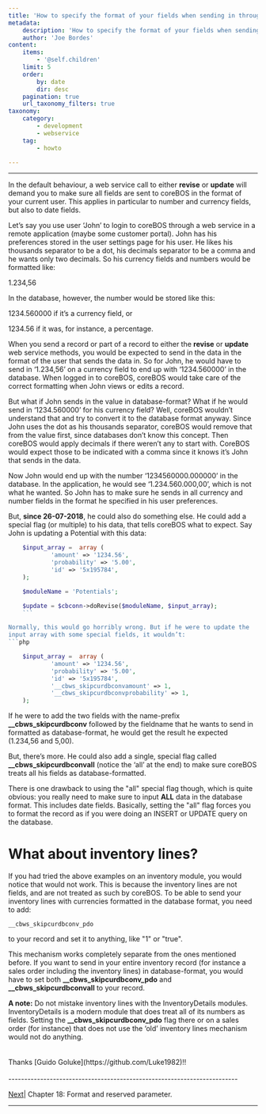 ```yaml
---
title: 'How to specify the format of your fields when sending in through web service'
metadata:
    description: 'How to specify the format of your fields when sending in through web service'
    author: 'Joe Bordes'
content:
    items:
        - '@self.children'
    limit: 5
    order:
        by: date
        dir: desc
    pagination: true
    url_taxonomy_filters: true
taxonomy:
    category:
        - development
        - webservice
    tag:
        - howto

---
```

---

In the default behaviour, a web service call to either **revise** or
**update** will demand you to make sure all fields are sent to coreBOS
in the format of your current user. This applies in particular to number
and currency fields, but also to date fields.

Let’s say you use user ‘John’ to login to coreBOS through a web service
in a remote application (maybe some customer portal). John has his
preferences stored in the user settings page for his user. He likes his
thousands separator to be a dot, his decimals separator to be a comma
and he wants only two decimals. So his currency fields and numbers would
be formatted like:

1.234,56

In the database, however, the number would be stored like this:

1234.560000 if it’s a currency field, or

1234.56 if it was, for instance, a percentage.

When you send a record or part of a record to either the **revise** or
**update** web service methods, you would be expected to send in the
data in the format of the user that sends the data in. So for John, he
would have to send in ‘1.234,56’ on a currency field to end up with
‘1234.560000’ in the database. When logged in to coreBOS, coreBOS would
take care of the correct formatting when John views or edits a record.

But what if John sends in the value in database-format? What if he would
send in ‘1234.560000’ for his currency field? Well, coreBOS wouldn’t
understand that and try to convert it to the database format anyway.
Since John uses the dot as his thousands separator, coreBOS would remove
that from the value first, since databases don’t know this concept. Then
coreBOS would apply decimals if there weren’t any to start with. CoreBOS
would expect those to be indicated with a comma since it knows it’s John
that sends in the data.

Now John would end up with the number ‘1234560000.000000’ in the
database. In the application, he would see ‘1.234.560.000,00’, which is
not what he wanted. So John has to make sure he sends in all currency
and number fields in the format he specified in his user preferences.

But, **since 26-07-2018**, he could also do something else. He could add
a special flag (or multiple) to his data, that tells coreBOS what to
expect. Say John is updating a Potential with this data:
```php
    $input_array =  array (
            'amount' => '1234.56',
            'probability' => '5.00',
            'id' => '5x195784',
    );

    $moduleName = 'Potentials';

    $update = $cbconn->doRevise($moduleName, $input_array);
    ```

Normally, this would go horribly wrong. But if he were to update the
input array with some special fields, it wouldn’t:
```php

    $input_array =  array (
            'amount' => '1234.56',
            'probability' => '5.00',
            'id' => '5x195784',
            '__cbws_skipcurdbconvamount' => 1,
            '__cbws_skipcurdbconvprobability' => 1,
    );
```   

If he were to add the two fields with the name-prefix
**\_\_cbws\_skipcurdbconv** followed by the fieldname that he wants to
send in formatted as database-format, he would get the result he
expected (1.234,56 and 5,00).

But, there’s more. He could also add a single, special flag called
**\_\_cbws\_skipcurdbconvall** (notice the ‘all’ at the end) to make
sure coreBOS treats all his fields as database-formatted.

There is one drawback to using the "all" special flag though, which is
quite obvious: you really need to make sure to input **ALL** data in the
database format. This includes date fields. Basically, setting the "all"
flag forces you to format the record as if you were doing an INSERT or
UPDATE query on the database.

What about inventory lines?
===========================

If you had tried the above examples on an inventory module, you would
notice that would not work. This is because the inventory lines are not
fields, and are not treated as such by coreBOS. To be able to send your
inventory lines with currencies formatted in the database format, you
need to add:

    __cbws_skipcurdbconv_pdo

to your record and set it to anything, like "1" or "true".

This mechanism works completely separate from the ones mentioned before.
If you want to send in your entire inventory record (for instance a
sales order including the inventory lines) in database-format, you would
have to set both **\_\_cbws\_skipcurdbconv\_pdo** and
**\_\_cbws\_skipcurdbconvall** to your record.

<div class="notices blue"> 
<strong>A note:</strong> Do not mistake inventory
lines with the InventoryDetails modules. InventoryDetails is a modern
module that does treat all of its numbers as fields. Setting the
<strong>__cbws_skipcurdbconv_pdo</strong> flag there or on a sales order (for
instance) that does not use the ‘old’ inventory lines mechanism would
not do anything. </div>
<br>
<br>
<div class="notices blue"> 
Thanks [Guido
Goluke](https://github.com/Luke1982)!! </div>


<br>
------------------------------------------------------------------------

[Next](http://localhost/coreBOSDocumentation/configuration-tools/webservice-development/reservedparameter)| Chapter 18: Format and reserved parameter.


------------------------------------------------------------------------